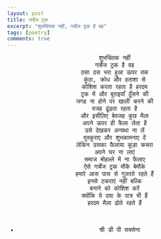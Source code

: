 ```yaml
---
layout: post
title: गार्बेज ट्रक
excerpt: "शुभचिंतक नहीं, गार्बेज ट्रक है वह"
tags: [poetry]
comments: true
---
```

<div class="highlight">
<pre style="text-align:center;">
शुभचिंतक नहीं
गार्बेज ट्रक है वह
ठसा ठस भरा हुआ ऊपर तक
कुंठा, क्रोध और हताशा से
कोशिश करता रहता है हरदम
ट्रक में और बुराइयाँ ठूँसने की
जगह ना होने पर खाली करने की
वजह ढूंढता रहता है
और इसीलिए बेवजह कुछ मैला
अपने ऊपर ही फैला लेता है
उसे देखकर अन्यथा ना लें
मुस्कुराए और शुभकामनाए दें
लेकिन उसका फैलाया कूड़ा कचरा
अपने घर ना लाएं
समाज मोहल्ले में ना फैलाए
ऐसे गार्बेज ट्रक मौके बेमौके
हमारे आस पास से गुज़रते रहते हैं
इनसे टकराएं नहीं बल्कि
बनाने को कोशिश करें
क्योंकि ये दया के पात्र भी हैं
हरदम मैला ढोते रहते हैं

- श्री डी पी सक्सेना
</pre>
</div>
